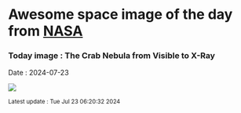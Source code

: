
# Awesome space image of the day from [NASA](https://api.nasa.gov/)

### Today image : The Crab Nebula from Visible to X-Ray
Date : 2024-07-23

![](https://apod.nasa.gov/apod/image/2407/Crab_MultiChandra_960.jpg)

<small>Latest update : Tue Jul 23 06:20:32 2024</small>
        
